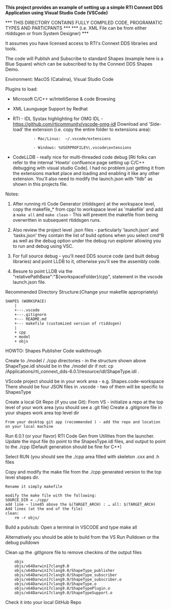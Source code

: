 **This project provides an example of setting up a simple RTI Connext DDS Application using Visual Studio Code (VSCode)**

*** THIS DIRECTORY CONTAINS FULLY COMPILED CODE, PROGRAMATIC TYPES AND PARTICPANTS ***
*** (i.e. XML File can be from either rtiddsgen or from System Designer)           ***


It assumes you have licensed access to RTI's Connext DDS libraries and tools.

The code will Publish and Subscribe to standard Shapes (example here is a Blue Square) which can be subscribed to by the Connext DDS Shapes Demo.

Environment: MacOS (Catalina), Visual Studio Code 

Plugins to load: 
* Microsoft C/C++ w/IntelliSense & code Browsing
* XML Launguage Support by Redhat 
* RTI - IDL Systax highlighting for OMG IDL - https://github.com/rticommunity/vscode-omg-idl
        Download and 'Side-load' the extension (i.e. copy the entire folder to extensions area):
        
               - Mac/Linux:  ~/.vscode/extensions
               
               - Windows: %USERPROFILE%\.vscode\extensions
                
* CodeLLDB - really nice for multi-threaded code debug [Rti folks can refer to the internal 'Howto' confluence page setting up C/C++ debugging with visual studio Code].  I had no problem just getting it from the extensions market place and loading and enabling it like any other extension. You'll also need to modify the launch.json with "lldb" as shown in this projects file.

Notes:
1) After running rti Code Generator (rtiddsgen) at the workspace level, copy the makefile_* from cpp/ to workspace level as 'makefile' and add a ```make all``` and ```make clean``` - This will prevent the makefile from being overwritten in subsequent rtiddsgen runs.

2) Also review the project level .json files - particularly 'launch.json' and 'tasks.json' they contain the list of build options when you select cmd^B as well as the debug option under the debug run explorer allowing you to run and debug using VSC.

3) For full source debug - you'll need DDS source code (and built debug libraries) and point LLDB to it, otherwise you'll see the assembly code.

4) Besure to point LLDB via the "relativePathBase":"${workspaceFolder}/cpp", statement in the vscode launch.json file.

Recommended Directory Structure:(Change your makefile appropriately)

    SHAPES (WORKSPACE)
        |
        +---.vscode 
        +---.gitignore
        +--- README.md
        +--- makefile (customized version of rtiddsgen)
        |
        + cpp
        + model
        + objs
        
HOWTO: Shapes Publisher Code walkthrough

Create to ./model / ./cpp directories - in the structure shown above
ShapeType.idl should be in the ./model dir 
   if not: cp /Applications/rti_connext_dds-6.0.1/resource/idl/ShapeType.idl .

VScode project  should be in your work area - e.g. Shapes.code-workspace
    There should be four JSON files in .vscode - two of them will be specific to ShapesType

Create a local Git Repo (if you use Git):
    From VS - initialize a repo at the top level of your work area (you should see a .git file)
    Create a .gitignore file in your shapes work area top level dir

    From your desktop git app (recommended ) - add the repo and location on your local machine

Run 6.0.1 (or your flavor) RTI Code Gen from Utilities from the launcher.
Update the input file (to point to the ShapesType.idl files, and output to point to the ./cpp (Default generation should be fine for C++)

Select RUN
(you should see the ./cpp area filled with skeleton .cxx and .h files

Copy and modify the make file from the ./cpp generated version to the top level shapes dir.

	Rename it simply makefile 

	modify the make file with the following:
	SOURCE_DIR = ./cpp/
	add line ~ line85 above the &(TARGET_ARCH) : … all: $(TARGET_ARCH)
	Add lines (at the end of the file) 
	clean: 
		rm -r objs/

Build a pub/sub:
Open a terminal in VSCODE and type make all

Alternatively you should be able to build from the VS Run Pulldown or the debug pulldown

Clean up the .gitIgnore file to remove checkins of the output files
``` cpp/ndds
    objs
    objs/x64Darwin17clang9.0
    objs/x64Darwin17clang9.0/ShapeType_publisher
    objs/x64Darwin17clang9.0/ShapeType_subscriber
    objs/x64Darwin17clang9.0/ShapeType_subscriber.o
    objs/x64Darwin17clang9.0/ShapeType.o
    objs/x64Darwin17clang9.0/ShapeTypePlugin.o
    objs/x64Darwin17clang9.0/ShapeTypeSupport.o
```
Check it into your local GitHub Repo
